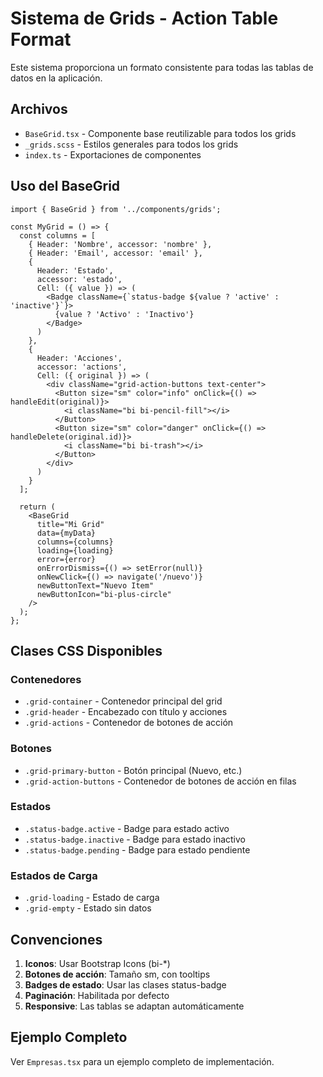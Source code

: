 # Sistema de Grids - Action Table Format

Este sistema proporciona un formato consistente para todas las tablas de datos en la aplicación.

## Archivos

- `BaseGrid.tsx` - Componente base reutilizable para todos los grids
- `_grids.scss` - Estilos generales para todos los grids
- `index.ts` - Exportaciones de componentes

## Uso del BaseGrid

```tsx
import { BaseGrid } from '../components/grids';

const MyGrid = () => {
  const columns = [
    { Header: 'Nombre', accessor: 'nombre' },
    { Header: 'Email', accessor: 'email' },
    { 
      Header: 'Estado', 
      accessor: 'estado',
      Cell: ({ value }) => (
        <Badge className={`status-badge ${value ? 'active' : 'inactive'}`}>
          {value ? 'Activo' : 'Inactivo'}
        </Badge>
      )
    },
    {
      Header: 'Acciones',
      accessor: 'actions',
      Cell: ({ original }) => (
        <div className="grid-action-buttons text-center">
          <Button size="sm" color="info" onClick={() => handleEdit(original)}>
            <i className="bi bi-pencil-fill"></i>
          </Button>
          <Button size="sm" color="danger" onClick={() => handleDelete(original.id)}>
            <i className="bi bi-trash"></i>
          </Button>
        </div>
      )
    }
  ];

  return (
    <BaseGrid
      title="Mi Grid"
      data={myData}
      columns={columns}
      loading={loading}
      error={error}
      onErrorDismiss={() => setError(null)}
      onNewClick={() => navigate('/nuevo')}
      newButtonText="Nuevo Item"
      newButtonIcon="bi-plus-circle"
    />
  );
};
```

## Clases CSS Disponibles

### Contenedores
- `.grid-container` - Contenedor principal del grid
- `.grid-header` - Encabezado con título y acciones
- `.grid-actions` - Contenedor de botones de acción

### Botones
- `.grid-primary-button` - Botón principal (Nuevo, etc.)
- `.grid-action-buttons` - Contenedor de botones de acción en filas

### Estados
- `.status-badge.active` - Badge para estado activo
- `.status-badge.inactive` - Badge para estado inactivo
- `.status-badge.pending` - Badge para estado pendiente

### Estados de Carga
- `.grid-loading` - Estado de carga
- `.grid-empty` - Estado sin datos

## Convenciones

1. **Iconos**: Usar Bootstrap Icons (bi-*)
2. **Botones de acción**: Tamaño sm, con tooltips
3. **Badges de estado**: Usar las clases status-badge
4. **Paginación**: Habilitada por defecto
5. **Responsive**: Las tablas se adaptan automáticamente

## Ejemplo Completo

Ver `Empresas.tsx` para un ejemplo completo de implementación. 